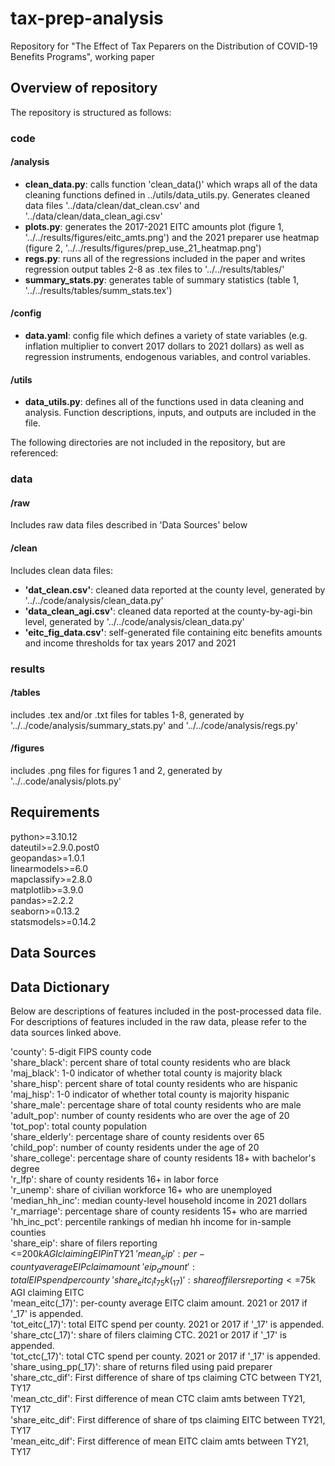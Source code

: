 # tax-prep-analysis
Repository for "The Effect of Tax Peparers on the Distribution of COVID-19 Benefits Programs", working paper

## Overview of repository
The repository is structured as follows:

### code
#### /analysis
- **clean_data.py**: calls function 'clean_data()' which wraps all of the data cleaning functions defined in ../utils/data_utils.py. Generates cleaned data files '../data/clean/dat_clean.csv' and '../data/clean/data_clean_agi.csv'
- **plots.py**: generates the 2017-2021 EITC amounts plot (figure 1, '../../results/figures/eitc_amts.png') and the 2021 preparer use heatmap (figure 2, '../../results/figures/prep_use_21_heatmap.png')
- **regs.py**: runs all of the regressions included in the paper and writes regression output tables 2-8 as .tex files to '../../results/tables/'
- **summary_stats.py**: generates table of summary statistics (table 1, '../../results/tables/summ_stats.tex')
#### /config
- **data.yaml**: config file which defines a variety of state variables (e.g. inflation multiplier to convert 2017 dollars to 2021 dollars) as well as regression instruments, endogenous variables, and control variables.
#### /utils
- **data_utils.py**: defines all of the functions used in data cleaning and analysis. Function descriptions, inputs, and outputs are included in the file.

The following directories are not included in the repository, but are referenced: 

### data
#### /raw
Includes raw data files described in 'Data Sources' below
#### /clean
Includes clean data files:
- **'dat_clean.csv'**: cleaned data reported at the county level, generated by '../../code/analysis/clean_data.py'
- **'data_clean_agi.csv'**: cleaned data reported at the county-by-agi-bin level, generated by '../../code/analysis/clean_data.py'
- **'eitc_fig_data.csv'**: self-generated file containing eitc benefits amounts and income thresholds for tax years 2017 and 2021

### results
#### /tables
includes .tex and/or .txt files for tables 1-8, generated by '../../code/analysis/summary_stats.py' and '../../code/analysis/regs.py'
#### /figures
includes .png files for figures 1 and 2, generated by '../..code/analysis/plots.py'

## Requirements
python>=3.10.12\
dateutil>=2.9.0.post0\
geopandas>=1.0.1\
linearmodels>=6.0\
mapclassify>=2.8.0\
matplotlib>=3.9.0\
pandas>=2.2.2\
seaborn>=0.13.2\
statsmodels>=0.14.2

## Data Sources


## Data Dictionary
Below are descriptions of features included in the post-processed data file. For descriptions of features included in the raw data, please refer to the data sources linked above.

'county': 5-digit FIPS county code\
'share_black': percent share of total county residents who are black\
'maj_black': 1-0 indicator of whether total county is majority black\
'share_hisp': percent share of total county residents who are hispanic\
'maj_hisp': 1-0 indicator of whether total county is majority hispanic\
'share_male': percentage share of total county residents who are male\
'adult_pop': number of county residents who are over the age of 20\
'tot_pop': total county population\
'share_elderly': percentage share of county residents over 65\
'child_pop': number of county residents under the age of 20\
'share_college': percentage share of county residents 18+ with bachelor's degree\
'r_lfp': share of county residents 16+ in labor force\
'r_unemp': share of civilian workforce 16+ who are unemployed\
'median_hh_inc': median county-level household income in 2021 dollars\
'r_marriage': percentage share of county residents 15+ who are married\
'hh_inc_pct': percentile rankings of median hh income for in-sample counties\
'share_eip': share of filers reporting <=$200k AGI claiming EIP in TY21\
'mean_eip': per-county average EIP claim amount\
'eip_amount': total EIP spend per county\
'share_eitc_lt_75k(_17)': share of filers reporting <=$75k AGI claiming EITC\
'mean_eitc(_17)': per-county average EITC claim amount. 2021 or 2017 if '_17' is appended.\
'tot_eitc(_17)': total EITC spend per county. 2021 or 2017 if '_17' is appended.\
'share_ctc(_17)': share of filers claiming CTC. 2021 or 2017 if '_17' is appended.\
'tot_ctc(_17)': total CTC spend per county. 2021 or 2017 if '_17' is appended.\
'share_using_pp(_17)': share of returns filed using paid preparer\
'share_ctc_dif': First difference of share of tps claiming CTC between TY21, TY17\
'mean_ctc_dif': First difference of mean CTC claim amts between TY21, TY17\
'share_eitc_dif': First difference of share of tps claiming EITC between TY21, TY17\
'mean_eitc_dif': First difference of mean EITC claim amts between TY21, TY17
